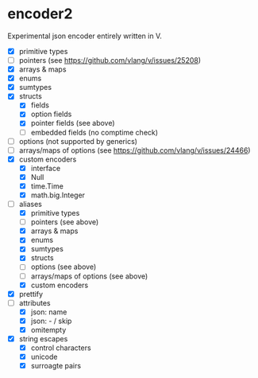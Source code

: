 # encoder2

Experimental json encoder entirely written in V. 

- [x] primitive types
- [ ] pointers (see https://github.com/vlang/v/issues/25208)
- [x] arrays & maps
- [x] enums
- [x] sumtypes
- [x] structs
	- [x] fields
	- [x] option fields
	- [x] pointer fields (see above)
	- [ ] embedded fields (no comptime check)
- [ ] options (not supported by generics)
- [ ] arrays/maps of options (see https://github.com/vlang/v/issues/24466)
- [x] custom encoders
	- [x] interface
	- [x] Null
	- [x] time.Time
	- [x] math.big.Integer
- [ ] aliases
	- [x] primitive types
	- [ ] pointers (see above)
	- [x] arrays & maps
	- [x] enums
	- [x] sumtypes
	- [x] structs
	- [ ] options (see above)
	- [ ] arrays/maps of options (see above)
	- [x] custom encoders
- [x] prettify
- [ ] attributes
	- [x] json: name
	- [x] json: - / skip
	- [x] omitempty
- [x] string escapes
	- [x] control characters
	- [x] unicode
	- [x] surroagte pairs
